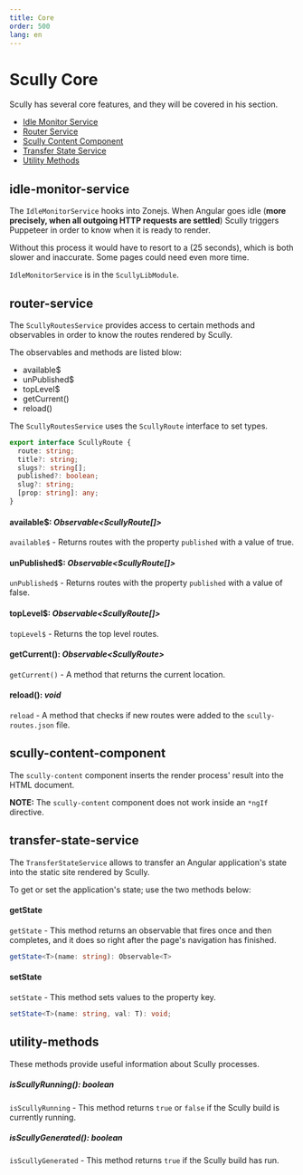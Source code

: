 ```yaml
---
title: Core
order: 500
lang: en
---
```


# Scully Core

Scully has several core features, and they will be covered in his section.

- [Idle Monitor Service](#idle-monitor-service)
- [Router Service](#router-service)
- [Scully Content Component](#scully-content-component)
- [Transfer State Service](#transfer-state-service)
- [Utility Methods](#utility-methods)

## idle-monitor-service

The `IdleMonitorService` hooks into Zonejs. When Angular goes idle (**more precisely, when all outgoing HTTP requests are settled**)
Scully triggers Puppeteer in order to know when it is ready to render.

Without this process it would have to resort to a (25 seconds), which is both slower and inaccurate. Some pages could need even more time.

`IdleMonitorService` is in the `ScullyLibModule`.

## router-service

The `ScullyRoutesService` provides access to certain methods and observables in order to know
the routes rendered by Scully.

The observables and methods are listed blow:

- available\$
- unPublished\$
- topLevel\$
- getCurrent()
- reload()

The `ScullyRoutesService` uses the `ScullyRoute` interface to set types.

```typescript
export interface ScullyRoute {
  route: string;
  title?: string;
  slugs?: string[];
  published?: boolean;
  slug?: string;
  [prop: string]: any;
}
```

#### available\$: _Observable<ScullyRoute[]>_

`available$` - Returns routes with the property `published` with a value of true.

#### unPublished\$: _Observable<ScullyRoute[]>_

`unPublished$` - Returns routes with the property `published` with a value of false.

#### topLevel\$: _Observable<ScullyRoute[]>_

`topLevel$` - Returns the top level routes.

#### getCurrent(): _Observable&lt;ScullyRoute&gt;_

`getCurrent()` - A method that returns the current location.

#### reload(): _void_

`reload` - A method that checks if new routes were added to the `scully-routes.json` file.

## scully-content-component

The `scully-content` component inserts the render process' result into the HTML document.

**NOTE:** The `scully-content` component does not work inside an `*ngIf` directive.

## transfer-state-service

The `TransferStateService` allows to transfer an Angular application's state into the static site rendered by Scully.

To get or set the application's state; use the two methods below:

#### getState

`getState` - This method returns an observable that fires once and then completes, and it does so right after the page's navigation has finished.

```typescript
getState<T>(name: string): Observable<T>
```

#### setState

`setState` - This method sets values to the property key.

```typescript
setState<T>(name: string, val: T): void;
```

## utility-methods

These methods provide useful information about Scully processes.

##### isScullyRunning(): _boolean_

`isScullyRunning` - This method returns `true` or `false` if the Scully build is currently running.

##### isScullyGenerated(): _boolean_

`isScullyGenerated` - This method returns `true` if the Scully build has run.
